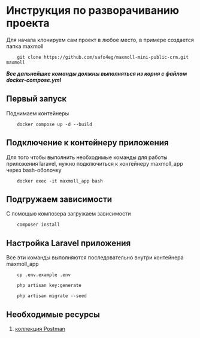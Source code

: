 # Инструкция по разворачиванию проекта

Для начала клонируем сам проект в любое место, в примере создается папка maxmoll

```
    git clone https://github.com/safo4eg/maxmoll-mini-public-crm.git maxmoll
```

***Все дальнейшие команды должны выполняться из корня с файлом docker-compose.yml***

## Первый запуск

Поднимаем контейнеры

```
    docker compose up -d --build
```

## Подключение к контейнеру приложения

Для того чтобы выполнить необходимые команды для работы приложения laravel, нужно подключиться
к контейнеру maxmoll_app через bash-оболочку

```
    docker exec -it maxmoll_app bash
```

## Подгружаем зависимости

С помощью композера загружаем зависимости

```
    composer install
```


## Настройка Laravel приложения

Все эти команды выполняются последовательно внутри контейнера maxmoll_app

```
    cp .env.example .env
```

```
    php artisan key:generate
```

```
    php artisan migrate --seed
```

## Необходимые ресурсы

1. [коллекция Postman](https://web.postman.co/workspace/97400a92-93e0-4cc5-8b4b-a57010cf5c13/documentation/35026712-aca21b06-6e1d-4e49-b099-c54bad838d05)